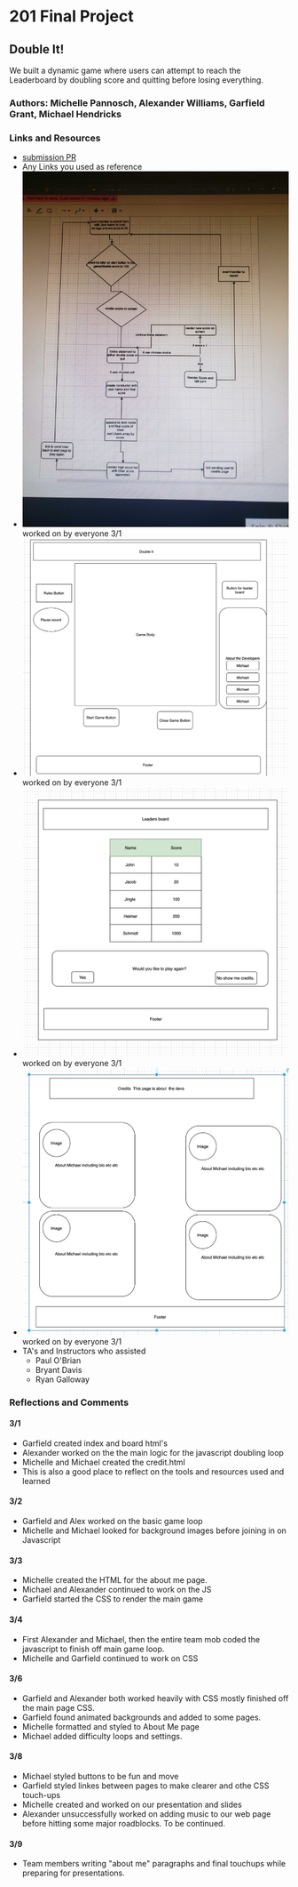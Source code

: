 # 201 Final Project

## Double It!

We built a dynamic game where users can attempt to reach the Leaderboard by doubling score and quitting before losing everything.

### Authors: Michelle Pannosch, Alexander Williams, Garfield Grant, Michael Hendricks

### Links and Resources

* [submission PR](http://xyz.com)
* Any Links you used as reference
* ![Project UML](img/uml.jpg) worked on by everyone 3/1
* ![Wireframe for main game page](img/game-screen.png) worked on by everyone 3/1
* ![Wireframe for Hight Score page](img/high-score-page.png) worked on by everyone 3/1
* ![Wireframe for About Me/Credits page](img/about-me-page.png) worked on by everyone 3/1
* TA's and Instructors who assisted
  * Paul O'Brian
  * Bryant Davis
  * Ryan Galloway

### Reflections and Comments

#### 3/1

* Garfield created index and board html's
* Alexander worked on the the main logic for the javascript doubling loop
* Michelle and Michael created the credit.html
* This is also a good place to reflect on the tools and resources used and learned

#### 3/2

* Garfield and Alex worked on the basic game loop
* Michelle and Michael looked for background images before joining in on Javascript

#### 3/3

* Michelle created the HTML for the about me page.
* Michael and Alexander continued to work on the JS
* Garfield started the CSS to render the main game

#### 3/4

* First Alexander and Michael, then the entire team mob coded the javascript to finish off main game loop.
* Michelle and Garfield continued to work on CSS

#### 3/6

* Garfield and Alexander both worked heavily with CSS mostly finished off the main page CSS.
* Garfield found animated backgrounds and added to some pages.
* Michelle formatted and styled to About Me page
* Michael added difficulty loops and settings.

#### 3/8

* Michael styled buttons to be fun and move
* Garfield styled linkes between pages to make clearer and othe CSS touch-ups
* Michelle created and worked on our presentation and slides
* Alexander unsuccessfully worked on adding music to our web page before hitting some major roadblocks. To be continued.

#### 3/9

* Team members writing "about me" paragraphs and final touchups while preparing for presentations.
